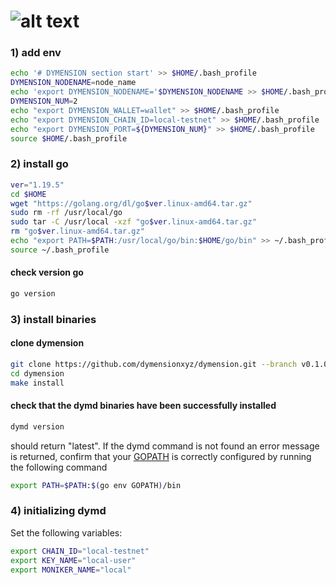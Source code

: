 # ![alt text](https://raw.githubusercontent.com/ksalab/nodes/main/logo/dymension.png "DYMENSION")

### 1) add env

```bash
echo '# DYMENSION section start' >> $HOME/.bash_profile
DYMENSION_NODENAME=node_name
echo 'export DYMENSION_NODENAME='$DYMENSION_NODENAME >> $HOME/.bash_profile
DYMENSION_NUM=2
echo "export DYMENSION_WALLET=wallet" >> $HOME/.bash_profile
echo "export DYMENSION_CHAIN_ID=local-testnet" >> $HOME/.bash_profile
echo "export DYMENSION_PORT=${DYMENSION_NUM}" >> $HOME/.bash_profile
source $HOME/.bash_profile
```

### 2) install go

```bash
ver="1.19.5"
cd $HOME
wget "https://golang.org/dl/go$ver.linux-amd64.tar.gz"
sudo rm -rf /usr/local/go
sudo tar -C /usr/local -xzf "go$ver.linux-amd64.tar.gz"
rm "go$ver.linux-amd64.tar.gz"
echo "export PATH=$PATH:/usr/local/go/bin:$HOME/go/bin" >> ~/.bash_profile
source ~/.bash_profile
```

#### check version go
```bash
go version
```

### 3) install binaries

#### clone dymension
```bash
git clone https://github.com/dymensionxyz/dymension.git --branch v0.1.0-alpha
cd dymension
make install
```

#### check that the dymd binaries have been successfully installed
````bash
dymd version
````

should return "latest". If the dymd command is not found an error message is returned, confirm that your [GOPATH](https://go.dev/doc/gopath_code#GOPATH) is correctly configured by running the following command

````bash
export PATH=$PATH:$(go env GOPATH)/bin
````

### 4) initializing dymd
Set the following variables:
````bash
export CHAIN_ID="local-testnet"
export KEY_NAME="local-user"
export MONIKER_NAME="local"
````

